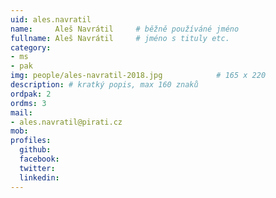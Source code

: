 ```yaml
---
uid: ales.navratil
name:     Aleš Navrátil  	# běžně používáné jméno
fullname: Aleš Navrátil 	# jméno s tituly etc.
category:
- ms
- pak
img: people/ales-navratil-2018.jpg            # 165 x 220
description: # kratký popis, max 160 znaků
ordpak: 2
ordms: 3
mail: 
- ales.navratil@pirati.cz
mob:
profiles:
  github:
  facebook: 
  twitter:
  linkedin:
---
```

